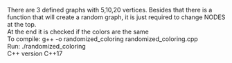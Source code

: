 There are 3 defined graphs with 5,10,20 vertices. Besides that there is a function that will create a random graph, it is just required to change NODES at the top. <br />
At the end it is checked if the colors are the same <br />
To compile: g++ -o randomized_coloring randomized_coloring.cpp <br />
Run: ./randomized_coloring <br />
C++ version C++17
